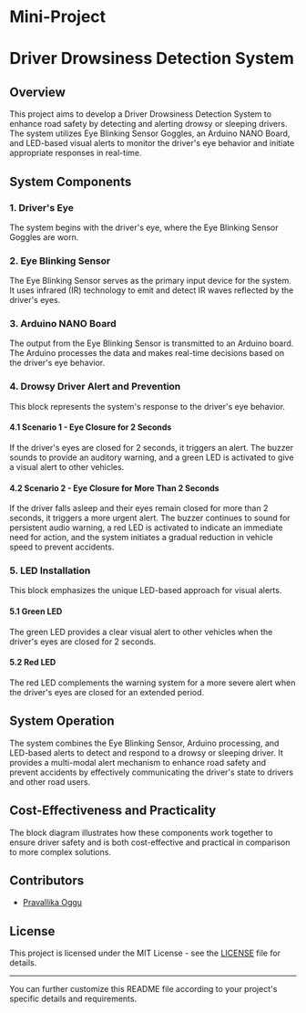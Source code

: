 # Mini-Project
# Driver Drowsiness Detection System

## Overview
This project aims to develop a Driver Drowsiness Detection System to enhance road safety by detecting and alerting drowsy or sleeping drivers. The system utilizes Eye Blinking Sensor Goggles, an Arduino NANO Board, and LED-based visual alerts to monitor the driver's eye behavior and initiate appropriate responses in real-time.

## System Components

### 1. Driver's Eye
The system begins with the driver's eye, where the Eye Blinking Sensor Goggles are worn.

### 2. Eye Blinking Sensor
The Eye Blinking Sensor serves as the primary input device for the system. It uses infrared (IR) technology to emit and detect IR waves reflected by the driver's eyes.

### 3. Arduino NANO Board
The output from the Eye Blinking Sensor is transmitted to an Arduino board. The Arduino processes the data and makes real-time decisions based on the driver's eye behavior.

### 4. Drowsy Driver Alert and Prevention
This block represents the system's response to the driver's eye behavior.

#### 4.1 Scenario 1 - Eye Closure for 2 Seconds
If the driver's eyes are closed for 2 seconds, it triggers an alert. The buzzer sounds to provide an auditory warning, and a green LED is activated to give a visual alert to other vehicles.

#### 4.2 Scenario 2 - Eye Closure for More Than 2 Seconds
If the driver falls asleep and their eyes remain closed for more than 2 seconds, it triggers a more urgent alert. The buzzer continues to sound for persistent audio warning, a red LED is activated to indicate an immediate need for action, and the system initiates a gradual reduction in vehicle speed to prevent accidents.

### 5. LED Installation
This block emphasizes the unique LED-based approach for visual alerts.

#### 5.1 Green LED
The green LED provides a clear visual alert to other vehicles when the driver's eyes are closed for 2 seconds.

#### 5.2 Red LED
The red LED complements the warning system for a more severe alert when the driver's eyes are closed for an extended period.

## System Operation
The system combines the Eye Blinking Sensor, Arduino processing, and LED-based alerts to detect and respond to a drowsy or sleeping driver. It provides a multi-modal alert mechanism to enhance road safety and prevent accidents by effectively communicating the driver's state to drivers and other road users.

## Cost-Effectiveness and Practicality
The block diagram illustrates how these components work together to ensure driver safety and is both cost-effective and practical in comparison to more complex solutions.

## Contributors
- [Pravallika Oggu](https://github.com/Pravallika0)

## License
This project is licensed under the MIT License - see the [LICENSE](LICENSE) file for details.

---

You can further customize this README file according to your project's specific details and requirements.
